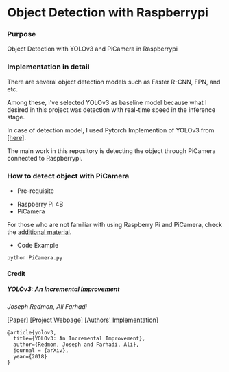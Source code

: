 # Object Detection with Raspberrypi

### Purpose
Object Detection with YOLOv3 and PiCamera in Raspberrypi

### Implementation in detail
There are several object detection models such as Faster R-CNN, FPN, and etc. 

Among these, I've selected YOLOv3 as baseline model because what I desired in this project was detection with real-time speed in the inference stage. 

In case of detection model, I used Pytorch Implemention of YOLOv3 from [[here]](https://github.com/eriklindernoren/PyTorch-YOLOv3).

The main work in this repository is detecting the object through PiCamera connected to Raspberrypi.


### How to detect object with PiCamera

* Pre-requisite

- Raspberry Pi 4B
- PiCamera

For those who are not familiar with using Raspberry Pi and PiCamera, check the [additional material](https://projects.raspberrypi.org/en/projects/getting-started-with-picamera).


* Code Example

```python
python PiCamera.py
```


#### Credit

##### YOLOv3: An Incremental Improvement
_Joseph Redmon, Ali Farhadi_ <br>

[[Paper]](https://pjreddie.com/media/files/papers/YOLOv3.pdf) [[Project Webpage]](https://pjreddie.com/darknet/yolo/) [[Authors' Implementation]](https://github.com/pjreddie/darknet)

```
@article{yolov3,
  title={YOLOv3: An Incremental Improvement},
  author={Redmon, Joseph and Farhadi, Ali},
  journal = {arXiv},
  year={2018}
}
```
